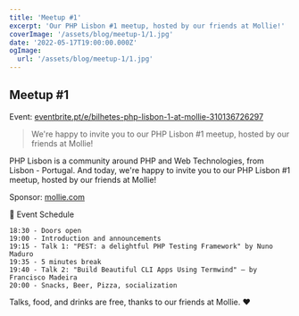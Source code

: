 ```yaml
---
title: 'Meetup #1'
excerpt: 'Our PHP Lisbon #1 meetup, hosted by our friends at Mollie!'
coverImage: '/assets/blog/meetup-1/1.jpg'
date: '2022-05-17T19:00:00.000Z'
ogImage:
  url: '/assets/blog/meetup-1/1.jpg'
---
```


## Meetup #1

Event: [eventbrite.pt/e/bilhetes-php-lisbon-1-at-mollie-310136726297](https://www.eventbrite.pt/e/bilhetes-php-lisbon-1-at-mollie-310136726297)

> We're happy to invite you to our PHP Lisbon #1 meetup, hosted by our friends at Mollie!

PHP Lisbon is a community around PHP and Web Technologies, from Lisbon - Portugal. And today, we're happy to invite you to our PHP Lisbon #1 meetup, hosted by our friends at Mollie!

Sponsor: [mollie.com](https://www.mollie.com/en)

📆 Event Schedule

    18:30 - Doors open
    19:00 - Introduction and announcements
    19:15 - Talk 1: "PEST: a delightful PHP Testing Framework" by Nuno Maduro
    19:35 - 5 minutes break
    19:40 - Talk 2: "Build Beautiful CLI Apps Using Termwind" — by Francisco Madeira
    20:00 - Snacks, Beer, Pizza, socialization

Talks, food, and drinks are free, thanks to our friends at Mollie. ❤️
